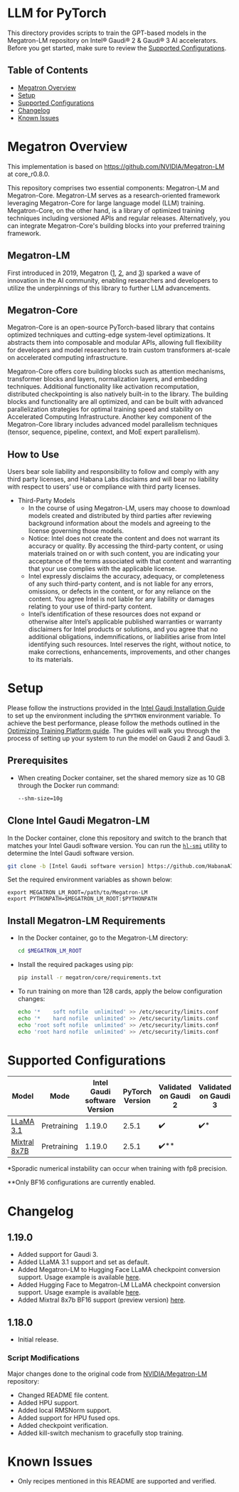 # LLM for PyTorch

This directory provides scripts to train the GPT-based models in the Megatron-LM repository on Intel® Gaudi® 2 & Gaudi® 3 AI accelerators.
Before you get started, make sure to review the [Supported Configurations](#supported-configurations).

## Table of Contents
* [Megatron Overview](#megatron-overview)
* [Setup](#setup)
* [Supported Configurations](#supported-configurations)
* [Changelog](#changelog)
* [Known Issues](#known-issues)

# Megatron Overview
This implementation is based on https://github.com/NVIDIA/Megatron-LM at core_r0.8.0.

This repository comprises two essential components: Megatron-LM and Megatron-Core. Megatron-LM serves as a research-oriented framework leveraging Megatron-Core for large language model (LLM) training. Megatron-Core, on the other hand, is a library of optimized training techniques including versioned APIs and regular releases. Alternatively, you can integrate Megatron-Core's building blocks into your preferred training framework.

## Megatron-LM
First introduced in 2019, Megatron ([1](https://arxiv.org/pdf/1909.08053), [2](https://arxiv.org/pdf/2104.04473), and [3](https://arxiv.org/pdf/2205.05198)) sparked a wave of innovation in the AI community, enabling researchers and developers to utilize the underpinnings of this library to further LLM advancements.

## Megatron-Core
Megatron-Core is an open-source PyTorch-based library that contains optimized techniques and cutting-edge system-level optimizations. It abstracts them into composable and modular APIs, allowing full flexibility for developers and model researchers to train custom transformers at-scale on accelerated computing infrastructure.

Megatron-Core offers core building blocks such as attention mechanisms, transformer blocks and layers, normalization layers, and embedding techniques. Additional functionality like activation recomputation, distributed checkpointing is also natively built-in to the library. The building blocks and functionality are all optimized, and can be built with advanced parallelization strategies for optimal training speed and stability on Accelerated Computing Infrastructure. Another key component of the Megatron-Core library includes advanced model parallelism techniques (tensor, sequence, pipeline, context, and MoE expert parallelism).


## How to Use
Users bear sole liability and responsibility to follow and comply with any third party licenses, and Habana Labs disclaims and will bear no liability with respect to users’ use or compliance with third party licenses.
* Third-Party Models
  * In the course of using Megatron-LM, users may choose to download models created and distributed by third parties after reviewing background information about the models and agreeing to the license governing those models.
  * Notice: Intel does not create the content and does not warrant its accuracy or quality. By accessing the third-party content, or using materials trained on or with such content, you are indicating your acceptance of the terms associated with that content and warranting that your use complies with the applicable license.
  * Intel expressly disclaims the accuracy, adequacy, or completeness of any such third-party content, and is not liable for any errors, omissions, or defects in the content, or for any reliance on the content. You agree Intel is not liable for any liability or damages relating to your use of third-party content.
  * Intel’s identification of these resources does not expand or otherwise alter Intel’s applicable published warranties or warranty disclaimers for Intel products or solutions, and you agree that no additional obligations, indemnifications, or liabilities arise from Intel identifying such resources. Intel reserves the right, without notice, to make corrections, enhancements, improvements, and other changes to its materials.


# Setup
Please follow the instructions provided in the [Intel Gaudi Installation Guide](https://docs.habana.ai/en/latest/Installation_Guide/index.html)
to set up the environment including the `$PYTHON` environment variable. To achieve the best performance, please follow the methods outlined in the [Optimizing Training Platform guide](https://docs.habana.ai/en/latest/PyTorch/Model_Optimization_PyTorch/Optimization_in_Training_Platform.html).
The guides will walk you through the process of setting up your system to run the model on Gaudi 2 and Gaudi 3.

## Prerequisites
* When creating Docker container, set the shared memory size as 10 GB through the Docker run command:
  ```bash
  --shm-size=10g
  ```

## Clone Intel Gaudi Megatron-LM
In the Docker container, clone this repository and switch to the branch that matches your Intel Gaudi software version.
You can run the [`hl-smi`](https://docs.habana.ai/en/latest/System_Management_Tools_Guide/System_Management_Tools.html#hl-smi-utility-options) utility to determine the Intel Gaudi software version.
```bash
git clone -b [Intel Gaudi software version] https://github.com/HabanaAI/Megatron-LM
```
Set the required environment variables as shown below:
```
export MEGATRON_LM_ROOT=/path/to/Megatron-LM
export PYTHONPATH=$MEGATRON_LM_ROOT:$PYTHONPATH
```
## Install Megatron-LM Requirements
* In the Docker container, go to the Megatron-LM directory:
  ```bash
  cd $MEGATRON_LM_ROOT
  ```

* Install the required packages using pip:
  ```bash
  pip install -r megatron/core/requirements.txt
  ```

* To run training on more than 128 cards, apply the below configuration changes:
  ```bash
  echo '*    soft nofile  unlimited' >> /etc/security/limits.conf
  echo '*    hard nofile  unlimited' >> /etc/security/limits.conf
  echo 'root soft nofile  unlimited' >> /etc/security/limits.conf
  echo 'root hard nofile  unlimited' >> /etc/security/limits.conf
  ```


# Supported Configurations
| Model                                       | Mode        | Intel Gaudi software Version | PyTorch Version | Validated on Gaudi 2 | Validated on Gaudi 3 |
| --------------------------------------------| ----------- | ---------------------------- | --------------- | -------------------- | -------------------- |
| [LLaMA 3.1](examples/llama/README.md)       | Pretraining | 1.19.0                       | 2.5.1           | :heavy_check_mark:   | :heavy_check_mark:*  |
| [Mixtral 8x7B](examples/mixtral/README.md)  | Pretraining | 1.19.0                       | 2.5.1           | :heavy_check_mark:** |                      |

*Sporadic numerical instability can occur when training with fp8 precision.

**Only BF16 configurations are currently enabled.

# Changelog
## 1.19.0
 - Added support for Gaudi 3.
 - Added LLaMA 3.1 support and set as default.
 - Added Megatron-LM to Hugging Face LLaMA checkpoint conversion support. Usage example is available [here](./tools/checkpoint/README.md#llama-convert-megatron-lm-to-hugging-face-checkpoint).
 - Added Hugging Face to Megatron-LM LLaMA checkpoint conversion support. Usage example is available [here](./tools/checkpoint/README.md#llama-convert-hugging-face-checkpoint-to-megatron-lm).
 - Added Mixtral 8x7b BF16 support (preview version) [here](./examples/mixtral/README.md).
## 1.18.0
 - Initial release.

### Script Modifications
Major changes done to the original code from [NVIDIA/Megatron-LM](https://github.com/NVIDIA/Megatron-LM/tree/core_r0.8.0) repository:
* Changed README file content.
* Added HPU support.
* Added local RMSNorm support.
* Added support for HPU fused ops.
* Added checkpoint verification.
* Added kill-switch mechanism to gracefully stop training.


# Known Issues
* Only recipes mentioned in this README are supported and verified.
